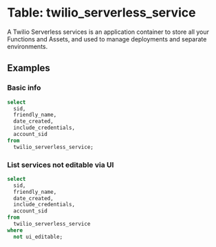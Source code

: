 # Table: twilio_serverless_service

A Twilio Serverless services is an application container to store all your Functions and Assets, and used to manage deployments and separate environments.

## Examples

### Basic info

```sql
select
  sid,
  friendly_name,
  date_created,
  include_credentials,
  account_sid
from
  twilio_serverless_service;
```

### List services not editable via UI

```sql
select
  sid,
  friendly_name,
  date_created,
  include_credentials,
  account_sid
from
  twilio_serverless_service
where
  not ui_editable;
```
